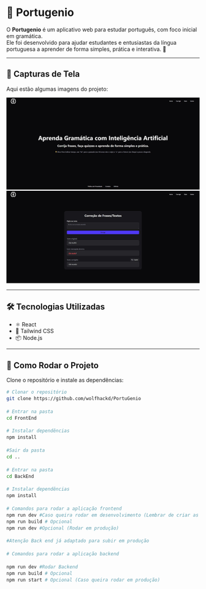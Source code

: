 # 📘 Portugenio

O **Portugenio** é um aplicativo web para estudar português, com foco inicial em gramática.  
Ele foi desenvolvido para ajudar estudantes e entusiastas da língua portuguesa a aprender de forma simples, prática e interativa. 🚀

---

## 📸 Capturas de Tela

Aqui estão algumas imagens do projeto:

![Tela inicial](./assets/PortuguenioInicio.jpg)  
![Exemplo de exercício](./assets/TelaCorrecao.jpg)

---

## 🛠️ Tecnologias Utilizadas

- ⚛️ React
- 🎨 Tailwind CSS
- 📦 Node.js

---

## 🚀 Como Rodar o Projeto

Clone o repositório e instale as dependências:

```bash
# Clonar o repositório
git clone https://github.com/wolfhackd/PortuGenio

# Entrar na pasta
cd FrontEnd

# Instalar dependências
npm install

#Sair da pasta
cd ..

# Entrar na pasta
cd BackEnd

# Instalar dependências
npm install

# Comandos para rodar a aplicação frontend
npm run dev #Caso queira rodar em desenvolvimento (Lembrar de criar as .env tanto do back quanto do front)
npm run build # Opcional
npm run dev #Opcional (Rodar em produção)

#Atenção Back end já adaptado para subir em produção

# Comandos para rodar a aplicação backend

npm run dev #Rodar Backend
npm run build # Opcional
npm run start # Opcional (Caso queira rodar em produção)
```
